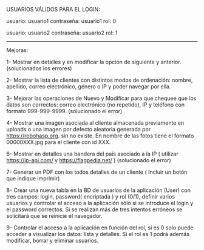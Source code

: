 USUARIOS VÁLIDOS PARA EL LOGIN:

usuario: usuario1
contraseña: usuario1
rol: 0

usuario: usuario2
contraseña: usuario2
rol: 1

***************



Mejoras: 

1-  Mostrar en detalles y en modificar la opción de siguiente y anterior. (solucionados los errores)

2-  Mostrar la lista de clientes con distintos modos de ordenación: nombre, apellido, correo electrónico, género o IP y poder navegar por ella. 

3-  Mejorar las operaciones de Nuevo y Modificar para que chequee que los datos son correctos:  correo electrónico (no repetido), IP y  teléfono con formato 999-999-9999. (solucionado el error)

4-  Mostrar una imagen asociada al cliente almacenada previamente en uploads o una imagen por defecto aleatoria generada por https://robohasp.org.  sin no existe. En nombre de las fotos tiene el formato 00000XXX.jpg para el cliente con id XXX.

6-  Mostrar en detalles una bandera del país asociado a la IP ( utilizar https://ip-api.com/  y  https://flagpedia.net/ ) (solucionado el error)

7- Generar un PDF con los todos detalles de un cliente ( Incluir un botón que indique imprimir)

8- Crear una nueva tabla en la BD de usuarios de la aplicación (User)  con tres campos: login, password( encriptada )  y rol (0/1), definir varios usuarios y controlar el acceso a la aplicación sólo si se introduce el login y el password correctos. Si se realizan más de tres intentos erróneos se solicitará que se reinicie el navegador.

9- Controlar el acceso a la aplicación en función del rol, si es 0 solo puede acceder a visualizar los datos: lista y detalles. Si el rol es 1 podrá además modificar, borrar y eliminar usuarios.


